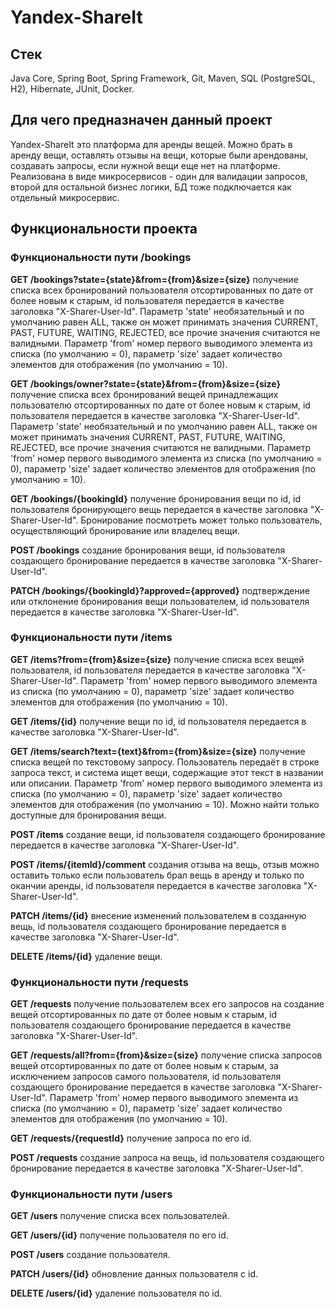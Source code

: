 # Yandex-ShareIt

## Стек

Java Core, Spring Boot, Spring Framework, Git, Maven, SQL (PostgreSQL, H2), Hibernate, JUnit, Docker.

## Для чего предназначен данный проект
Yandex-ShareIt это платформа для аренды вещей. Можно брать в аренду вещи, оставлять отзывы на вещи, которые были арендованы, создавать запросы, если нужной вещи еще нет на платформе. Реализована в виде микросервисов - один для валидации запросов, второй для остальной бизнес логики, БД тоже подключается как отдельный микросервис.

## Функциональности проекта
### Функциональности пути /bookings
**GET /bookings?state={state}&from={from}&size={size}** получение списка всех бронирований пользователя отсортированных по дате от более новым к старым, id пользователя передается в качестве заголовка "X-Sharer-User-Id". Параметр 'state' необязательный и по умолчанию равен ALL, также он может принимать значения CURRENT, PAST, FUTURE, WAITING, REJECTED, все прочие значения считаются не валидными. Параметр 'from' номер первого выводимого элемента из списка (по умолчанию = 0), параметр 'size' задает количество элементов для отображения (по умолчанию = 10). 

**GET /bookings/owner?state={state}&from={from}&size={size}** получение списка всех бронирований вещей принадлежащих пользователю отсортированных по дате от более новым к старым, id пользователя передается в качестве заголовка "X-Sharer-User-Id". Параметр 'state' необязательный и по умолчанию равен ALL, также он может принимать значения CURRENT, PAST, FUTURE, WAITING, REJECTED, все прочие значения считаются не валидными. Параметр 'from' номер первого выводимого элемента из списка (по умолчанию = 0), параметр 'size' задает количество элементов для отображения (по умолчанию = 10). 

**GET /bookings/{bookingId}** получение бронирования вещи по id, id пользователя бронирующего вещь передается в качестве заголовка "X-Sharer-User-Id". Бронирование посмотреть может только пользователь, осуществляющий бронирование или владелец вещи.

**POST /bookings** создание бронирования вещи, id пользователя создающего бронирование передается в качестве заголовка "X-Sharer-User-Id".

**PATCH /bookings/{bookingId}?approved={approved}** подтверждение или отклонение бронирования вещи пользователем, id пользователя передается в качестве заголовка "X-Sharer-User-Id".

### Функциональности пути /items
**GET /items?from={from}&size={size}** получение списка всех вещей пользователя, id пользователя передается в качестве заголовка "X-Sharer-User-Id". Параметр 'from' номер первого выводимого элемента из списка (по умолчанию = 0), параметр 'size' задает количество элементов для отображения (по умолчанию = 10).

**GET /items/{id}** получение вещи по id, id пользователя передается в качестве заголовка "X-Sharer-User-Id".

**GET /items/search?text={text}&from={from}&size={size}** получение списка вещей по текстовому запросу. Пользователь передаёт в строке запроса текст, и система ищет вещи, содержащие этот текст в названии или описании. Параметр 'from' номер первого выводимого элемента из списка (по умолчанию = 0), параметр 'size' задает количество элементов для отображения (по умолчанию = 10). Можно найти только доступные для бронирования вещи.

**POST /items** создание вещи, id пользователя создающего бронирование передается в качестве заголовка "X-Sharer-User-Id".

**POST /items/{itemId}/comment** создания отзыва на вещь, отзыв можно оставить только если пользователь брал вещь в аренду и только по оканчии аренды, id пользователя передается в качестве заголовка "X-Sharer-User-Id". 

**PATCH /items/{id}** внесение изменений пользователем в созданную вещь, id пользователя создающего бронирование передается в качестве заголовка "X-Sharer-User-Id".

**DELETE /items/{id}** удаление вещи.

### Функциональности пути /requests
**GET /requests** получение пользователем всех его запросов на создание вещей отсортированных по дате от более новым к старым, id пользователя создающего бронирование передается в качестве заголовка "X-Sharer-User-Id".

**GET /requests/all?from={from}&size={size}** получение списка запросов вещей отсортированных по дате от более новым к старым, за исключением запросов самого пользователя, id пользователя создающего бронирование передается в качестве заголовка "X-Sharer-User-Id". Параметр 'from' номер первого выводимого элемента из списка (по умолчанию = 0), параметр 'size' задает количество элементов для отображения (по умолчанию = 10).

**GET /requests/{requestId}** получение запроса по его id.

**POST /requests** создание запроса на вещь, id пользователя создающего бронирование передается в качестве заголовка "X-Sharer-User-Id".

### Функциональности пути /users
**GET /users** получение списка всех пользователей.

**GET /users/{id}** получение пользователя по его id.

**POST /users** создание пользователя.

**PATCH /users/{id}** обновление данных пользователя с id.

**DELETE /users/{id}** удаление пользователя по id.
